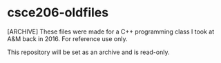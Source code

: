 # csce206-oldfiles
[ARCHIVE] These files were made for a C++ programming class I took at A&amp;M back in 2016. For reference use only.

This repository will be set as an archive and is read-only.
